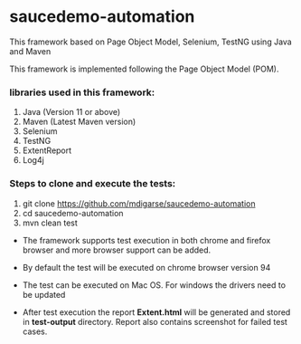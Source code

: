 # saucedemo-automation

This framework based on Page Object Model, Selenium, TestNG using Java and Maven

This framework is implemented following the Page Object Model (POM).

### libraries used in this framework:
1. Java (Version 11 or above)
2. Maven (Latest Maven version)
3. Selenium 
4. TestNG
5. ExtentReport
6. Log4j

### Steps to clone and execute the tests:

1. git clone https://github.com/mdigarse/saucedemo-automation
2. cd saucedemo-automation
3. mvn clean test



* The framework supports test execution in both chrome and firefox browser and more browser support can be added.

* By default the test will be executed on chrome browser version 94

* The test can be executed on Mac OS. For windows the drivers need to be updated

* After test execution the report **Extent.html** will be generated and stored in **test-output** directory. Report also contains screenshot for failed test cases. 

